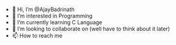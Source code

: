 - 👋 Hi, I’m @AjayBadrinath
- 👀 I’m interested in Programming
- 🌱 I’m currently learning C Language
- 💞️ I’m looking to collaborate on (well have to think about it later)
- 📫 How to reach me 

<!---
AjayBadrinath/AjayBadrinath is a ✨ special ✨ repository because its `README.md` (this file) appears on your GitHub profile.
You can click the Preview link to take a look at your changes.
--->
